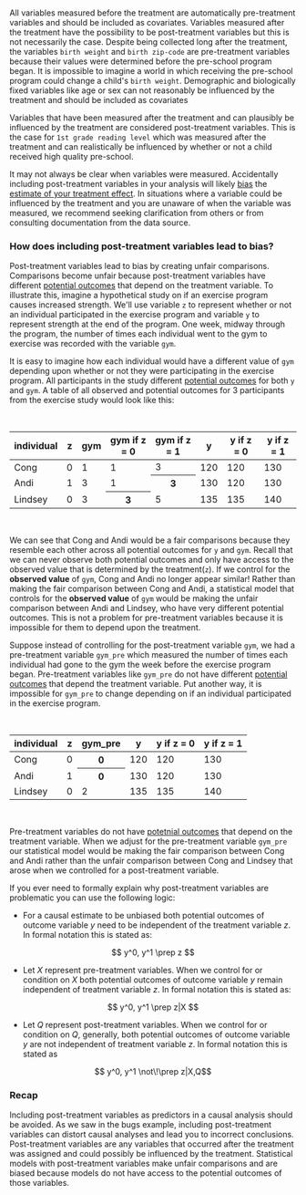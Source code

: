 
<br>

All variables measured before the treatment are automatically pre-treatment variables and should be included as covariates. Variables measured after the treatment have the possibility to be post-treatment variables but this is not necessarily the case. Despite being collected long after the treatment, the variables `birth weight` and `birth zip-code` are pre-treatment variables because their values were determined before the pre-school program began. It is impossible to imagine a world in which receiving the pre-school program could change a child's `birth weight`. Demographic and biologically fixed variables like age or sex can not reasonably be influenced by the treatment and should be included as covariates

Variables that have been measured after the treatment and can plausibly be influenced by the treatment are considered post-treatment variables. This is the case for `1st grade reading level` which was measured after the treatment and can realistically be influenced by whether or not a child received high quality pre-school. 

It may not always be clear when variables were measured. Accidentally including post-treatment variables in your analysis will likely [bias]() the [estimate of your treatment effect](). In situations where a variable could be influenced by the treatment and you are unaware of when the variable was measured, we recommend seeking clarification from others or from consulting documentation from the data source.


### How does including post-treatment variables lead to bias?

Post-treatment variables lead to bias by creating unfair comparisons. Comparisons become unfair because post-treatment variables have different [potential outcomes]() that depend on the treatment variable. To illustrate this, imagine a hypothetical study on if an exercise program causes increased strength. We'll use variable `z` to represent whether or not an individual participated in the exercise program and variable `y` to represent strength at the end of the program. One week, midway through the program, the number of times each individual went to the gym to exercise was recorded with the variable `gym`.

It is easy to imagine how each individual would have a different value of `gym` depending upon whether or not they were participating in the exercise program. All participants in the study different [potential outcomes]() for both `y` and `gym`. A table of all observed and potential outcomes for 3 participants from the exercise study would look like this:

<br>
<table class="table">
  <thead>
    <tr>
      <th scope="col">individual</th>
      <th scope="col">z</th>
      <th scope="col">gym</th>
      <th scope="col">gym if z = 0</th>
      <th scope="col">gym if z = 1</th>
      <th scope="col">y</th>
      <th scope="col">y if z = 0</th>
      <th scope="col">y if z = 1</th>
    </tr>
  </thead>
  <tbody>
    <tr>
      <td>Cong</td>
      <td>0</td>
      <td>1</td>
       <td>1</td>
      <td>3</td>
      <td>120</td>
      <td>120</td>
      <td>130</td>
    </tr>
    <tr>
      <td>Andi</td>
      <td>1</td>
      <td>3</td>
      <td>1</td>
      <th scope="row">3</th>
      <td>130</td>
      <td>120</td>
      <td>130</td>
    </tr>
    <tr>
      <td>Lindsey</td>
      <td>0</td>
      <td>3</td>
      <th scope="row">3</th>
       <td>5</td>
      <td>135</td>
      <td>135</td>
      <td>140</td>
    </tr>
  </tbody>
</table>
<br>

We can see that Cong and Andi would be a fair comparisons because they resemble each other across all potential outcomes for `y` and `gym`. Recall that we can never observe both potential outcomes and only have access to the observed value that is determined by the treatment(`z`). If we control for the **observed value** of `gym`, Cong and Andi no longer appear similar! Rather than making the fair comparison between Cong and Andi, a statistical model that controls for the **observed value** of `gym` would be making the unfair comparison between Andi and Lindsey, who have very different potential outcomes. This is not a problem for pre-treatment variables because it is impossible for them to depend upon the treatment. 

Suppose instead of controlling for the post-treatment variable `gym`, we had a pre-treatment variable `gym_pre` which measured the number of times each individual had gone to the gym the week before the exercise program began. Pre-treatment variables like `gym_pre` do not have different [potential outcomes]() that depend the treatment variable. Put another way, it is impossible for `gym_pre` to change depending on if an individual participated in the exercise program. 

<br>
<table class="table">
  <thead>
    <tr>
      <th scope="col">individual</th>
      <th scope="col">z</th>
      <th scope="col">gym_pre</th>
      <th scope="col">y</th>
      <th scope="col">y if z = 0</th>
      <th scope="col">y if z = 1</th>
    </tr>
  </thead>
  <tbody>
    <tr>
      <td>Cong</td>
      <td>0</td>
      <th scope="row">0</th>
      <td>120</td>
      <td>120</td>
      <td>130</td>
    </tr>
    <tr>
      <td>Andi</td>
      <td>1</td>
      <th scope="row">0</th>
      <td>130</td>
      <td>120</td>
      <td>130</td>
    </tr>
    <tr>
      <td>Lindsey</td>
      <td>0</td>
      <td>2</td>
      <td>135</td>
      <td>135</td>
      <td>140</td>
    </tr>
  </tbody>
</table>
<br>

Pre-treatment variables do not have [potetnial outcomes]() that depend on the treatment variable. When we adjust for the pre-treatment variable `gym_pre` our statistical model would be making the fair comparison between Cong and Andi rather than the unfair comparison between Cong and Lindsey that arose when we controlled for a post-treatment variable. 

If you ever need to formally explain why post-treatment variables are problematic you can use the following logic: 

- For a causal estimate to be unbiased both potential outcomes of outcome variable $y$ need to be   independent of the treatment variable $z$. In formal notation this is stated as: 

$$ y^0, y^1 \prep z $$

- Let $X$ represent pre-treatment variables. When we control for or condition on $X$ both potential outcomes of outcome variable $y$ remain independent of treatment variable $z$. In formal notation this is stated as:

$$ y^0, y^1 \prep z|X $$

- Let $Q$ represent post-treatment variables. When we control for or condition on $Q$, generally, both potential outcomes of outcome variable $y$ are not independent of treatment variable $z$. In formal notation this is stated as


$$ y^0, y^1 \not\!\prep z|X,Q$$


### Recap

Including post-treatment variables as predictors in a causal analysis should be avoided. As we saw in the bugs example, including post-treatment variables can distort causal analyses and lead you to incorrect conclusions. Post-treatment variables are any variables that occurred after the treatment was assigned and could possibly be influenced by the treatment. Statistical models with post-treatment variables make unfair comparisons and are biased because models do not have access to the potential outcomes of those variables. 


